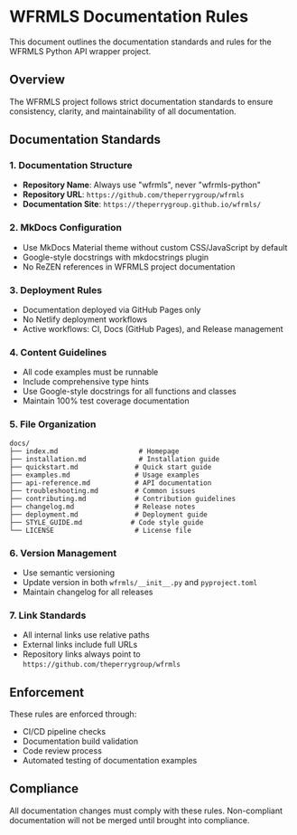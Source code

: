 # WFRMLS Documentation Rules

This document outlines the documentation standards and rules for the WFRMLS Python API wrapper project.

## Overview

The WFRMLS project follows strict documentation standards to ensure consistency, clarity, and maintainability of all documentation.

## Documentation Standards

### 1. Documentation Structure

- **Repository Name**: Always use "wfrmls", never "wfrmls-python"
- **Repository URL**: `https://github.com/theperrygroup/wfrmls`
- **Documentation Site**: `https://theperrygroup.github.io/wfrmls/`

### 2. MkDocs Configuration

- Use MkDocs Material theme without custom CSS/JavaScript by default
- Google-style docstrings with mkdocstrings plugin
- No ReZEN references in WFRMLS project documentation

### 3. Deployment Rules

- Documentation deployed via GitHub Pages only
- No Netlify deployment workflows
- Active workflows: CI, Docs (GitHub Pages), and Release management

### 4. Content Guidelines

- All code examples must be runnable
- Include comprehensive type hints
- Use Google-style docstrings for all functions and classes
- Maintain 100% test coverage documentation

### 5. File Organization

```
docs/
├── index.md                    # Homepage
├── installation.md             # Installation guide
├── quickstart.md              # Quick start guide
├── examples.md                # Usage examples
├── api-reference.md           # API documentation
├── troubleshooting.md         # Common issues
├── contributing.md            # Contribution guidelines
├── changelog.md               # Release notes
├── deployment.md              # Deployment guide
├── STYLE_GUIDE.md            # Code style guide
└── LICENSE                    # License file
```

### 6. Version Management

- Use semantic versioning
- Update version in both `wfrmls/__init__.py` and `pyproject.toml`
- Maintain changelog for all releases

### 7. Link Standards

- All internal links use relative paths
- External links include full URLs
- Repository links always point to `https://github.com/theperrygroup/wfrmls`

## Enforcement

These rules are enforced through:

- CI/CD pipeline checks
- Documentation build validation
- Code review process
- Automated testing of documentation examples

## Compliance

All documentation changes must comply with these rules. Non-compliant documentation will not be merged until brought into compliance. 